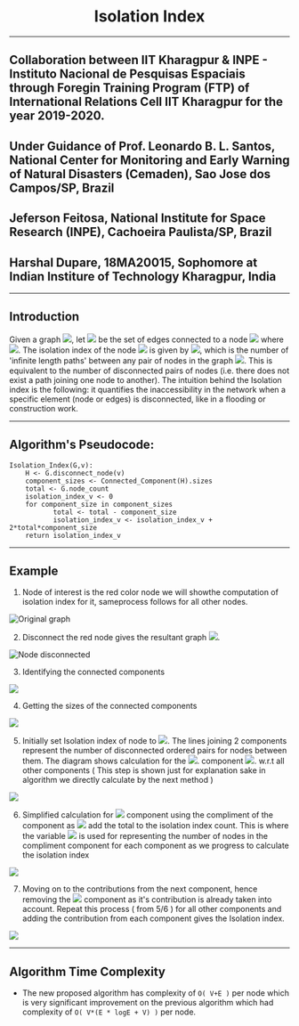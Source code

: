 # <center>Isolation Index</center>
___________

## Collaboration between IIT Kharagpur & INPE - Instituto Nacional de Pesquisas Espaciais through Foregin Training Program  (FTP) of International Relations Cell IIT Kharagpur for the year 2019-2020.
## Under Guidance of Prof. Leonardo B. L. Santos, National Center for Monitoring and Early Warning of Natural Disasters (Cemaden), Sao Jose dos Campos/SP, Brazil
## Jeferson Feitosa, National Institute for Space Research (INPE), Cachoeira Paulista/SP, Brazil
## Harshal Dupare, 18MA20015, Sophomore at Indian Institure of Technology Kharagpur, India

____________
## Introduction
Given a graph <img src="https://render.githubusercontent.com/render/math?math=G = (N,L)">, let <img src="https://render.githubusercontent.com/render/math?math=L_k"> be the set of edges connected to a node <img src="https://render.githubusercontent.com/render/math?math=k"> where <img src="https://render.githubusercontent.com/render/math?math=k \in N">. The isolation index of the node <img src="https://render.githubusercontent.com/render/math?math=k"> is given by <img src="https://render.githubusercontent.com/render/math?math=Q_k">, which is the number of 'inﬁnite length paths' between any pair of nodes in the graph <img src="https://render.githubusercontent.com/render/math?math=H = (N,(L-L_k))">. This is equivalent to the number of disconnected pairs of nodes (i.e. there does not exist a path joining one node to another). The intuition behind the Isolation index is the following: it quantifies the inaccessibility in the network when a specific element (node or edges) is disconnected, like in a flooding or construction work. 

____________
## Algorithm's Pseudocode:

```
Isolation_Index(G,v):
    H <- G.disconnect_node(v)
    component_sizes <- Connected_Component(H).sizes
    total <- G.node_count
    isolation_index_v <- 0
    for component_size in component_sizes
           total <- total - component_size
           isolation_index_v <- isolation_index_v + 2*total*component_size
    return isolation_index_v
```

_________
## Example

1. Node of interest is the red color node we will showthe computation of isolation index for it, sameprocess follows for all other nodes.

![Original graph](https://github.com/harshal3d/isolation-index/blob/master/Diagrams/original_graph.png)

2. Disconnect the red node gives the resultant graph <img src="https://render.githubusercontent.com/render/math?math=H">.

![Node disconnected](https://github.com/harshal3d/isolation-index/blob/master/Diagrams/node_disconnected.png)

3. Identifying the connected components

![](https://github.com/harshal3d/isolation-index/blob/master/Diagrams/clusters_identified.png)

4. Getting the sizes of the connected components

![](https://github.com/harshal3d/isolation-index/blob/master/Diagrams/clusters_size_calculated.png)

5. Initially set Isolation index of node to <img src="https://render.githubusercontent.com/render/math?math=0">. The lines joining 2 components represent the number of disconnected ordered pairs for nodes between them. The diagram shows calculation for the <img src="https://render.githubusercontent.com/render/math?math=1^{st}">. component <img src="https://render.githubusercontent.com/render/math?math=C_1">. w.r.t all other components ( This step is shown just for explanation sake in algorithm we directly calculate by the next method )

![](https://github.com/harshal3d/isolation-index/blob/master/Diagrams/clusters_pairs_calculation.png)

6. Simplified calculation for <img src="https://render.githubusercontent.com/render/math?math=1^{st}"> component using the compliment of the component as <img src="https://render.githubusercontent.com/render/math?math=\overline{C_1}"> add the total to the isolation index count. This is where the variable <img src="https://render.githubusercontent.com/render/math?math=total"> is used for representing the number of nodes in the compliment component for each component as we progress to calculate the isolation index

![](https://github.com/harshal3d/isolation-index/blob/master/Diagrams/compliment_cluster_calculation.png)

7. Moving on to the contributions from the next component, hence removing the <img src="https://render.githubusercontent.com/render/math?math=1^{st}"> component as it's contribution is already taken into account. Repeat this process ( from 5/6 )  for all other components and adding the contribution from each component gives the Isolation index.

![](https://github.com/harshal3d/isolation-index/blob/master/Diagrams/moving_on_to_next_cluster.png)

________
## Algorithm Time Complexity

* The new proposed algorithm has complexity of `O( V+E )` per node which is very significant improvement on the previous algorithm which had complexity of `O( V*(E * logE + V) )` per node.
